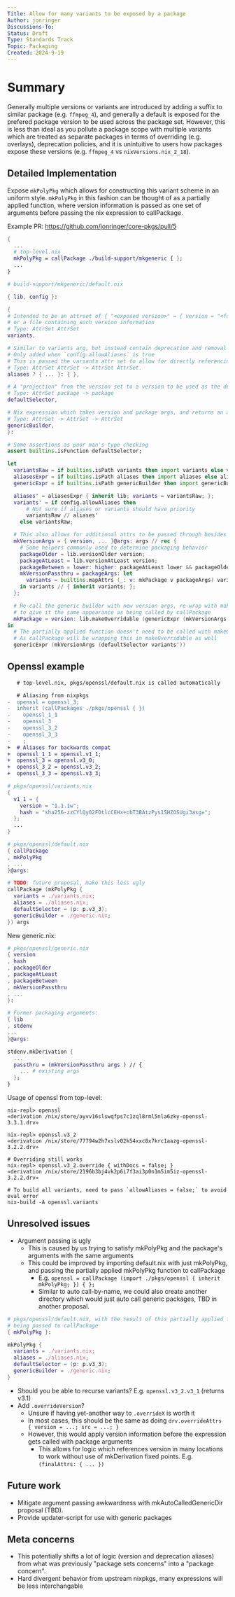```yaml
---
Title: Allow for many variants to be exposed by a package
Author: jonringer
Discussions-To: 
Status: Draft
Type: Standards Track
Topic: Packaging
Created: 2024-9-19
---
```


# Summary

Generally multiple versions or variants are introduced by adding a suffix to similar package
(e.g. `ffmpeg_4`), and generally a default is exposed for the prefered package
version to be used across the package set. However, this is less than ideal
as you pollute a package scope with multiple variants which are treated as
separate packages in terms of overriding (e.g. overlays), deprecation policies,
and it is unintuitive to users how packages expose these versions (e.g. `ffmpeg_4` vs `nixVersions.nix_2_18`).

## Detailed Implementation

Expose `mkPolyPkg` which allows for constructing this variant scheme in an uniform style.
`mkPolyPkg` in this fashion can be thought of as a partially applied function, where
version information is passed as one set of arguments before passing the nix expression
to callPackage.

Example PR: https://github.com/jonringer/core-pkgs/pull/5

```nix
{
  ... 
  # top-level.nix
  mkPolyPkg = callPackage ./build-support/mkgeneric { };
  ... 
}
```

```nix
# build-support/mkgeneric/default.nix

{ lib, config }:

{
# Intended to be an attrset of { "<exposed version>" = { version = "<full version>"; src = <path>; } }
# or a file containing such version information
# Type: AttrSet AttrSet
variants,

# Similar to variants arg, but instead contain deprecation and removal messages
# Only added when `config.allowAliases` is true
# This is passed the variants attr set to allow for directly referencing the version entries
# Type: AttrSet AttrSet -> AttrSet AttrSet.
aliases ? { ... }: { },

# A "projection" from the version set to a version to be used as the default
# Type: AttrSet package -> package
defaultSelector,

# Nix expression which takes version and package args, and returns an attrset to pass to mkDerivation
# Type: AttrSet -> AttrSet -> AttrSet
genericBuilder,
}:

# Some assertions as poor man's type checking
assert builtins.isFunction defaultSelector;

let
  variantsRaw = if builtins.isPath variants then import variants else variants;
  aliasesExpr = if builtins.isPath aliases then import aliases else aliases;
  genericExpr = if builtins.isPath genericBuilder then import genericBuilder else genericBuilder;

  aliases' = aliasesExpr { inherit lib; variants = variantsRaw; };
  variants' = if config.allowAliases then
      # Not sure if aliases or variants should have priority
      variantsRaw // aliases'
    else variantsRaw;

  # This also allows for additional attrs to be passed through besides version and src
  mkVersionArgs = { version, ... }@args: args // rec {
    # Some helpers commonly used to determine packaging behavior
    packageOlder = lib.versionOlder version;
    packageAtLeast = lib.versionAtLeast version;
    packageBetween = lower: higher: packageAtLeast lower && packageOlder higher;
    mkVersionPassthru = packageArgs: let
      variants = builtins.mapAttrs (_: v: mkPackage v packageArgs) variants';
    in variants // { inherit variants; };
  };

  # Re-call the generic builder with new version args, re-wrap with makeOverridable
  # to give it the same appearance as being called by callPackage
  mkPackage = version: lib.makeOverridable (genericExpr (mkVersionArgs version));
in
  # The partially applied function doesn't need to be called with makeOverridable
  # As callPackage will be wrapping this in makeOverridable as well
  genericExpr (mkVersionArgs (defaultSelector variants'))
```

## Openssl example

```diff
   # top-level.nix, pkgs/openssl/default.nix is called automatically

   # Aliasing from nixpkgs
-  openssl = openssl_3;
-  inherit (callPackages ./pkgs/openssl { })
-    openssl_1_1
-    openssl_3
-    openssl_3_2
-    openssl_3_3
-    ;
+  # Aliases for backwards compat
+  openssl_1_1 = openssl.v1_1;
+  openssl_3 = openssl.v3_0;
+  openssl_3_2 = openssl.v3_2;
+  openssl_3_3 = openssl.v3_3;
```

```nix
# pkgs/openssl/variants.nix
{
  v1_1 = {
    version = "1.1.1w";
    hash = "sha256-zzCYlQy02FOtlcCEHx+cbT3BAtzPys1SHZOSUgi3asg=";
  };
  ...
}
```

```nix
# pkgs/openssl/default.nix
{ callPackage
, mkPolyPkg
, ...
}@args:

# TODO: future proposal, make this less ugly
callPackage (mkPolyPkg {
  variants = ./variants.nix;
  aliases = ./aliases.nix;
  defaultSelector = (p: p.v3_3);
  genericBuilder = ./generic.nix;
}) args
```

New generic.nix:
```nix
# pkgs/openssl/generic.nix
{ version
, hash
, packageOlder
, packageAtLeast
, packageBetween
, mkVersionPassthru
, ...
}:

# Former packaging arguments:
{ lib
, stdenv
...
}@args:

stdenv.mkDerivation {
  ...
  passthru = (mkVersionPassthru args ) // {
    ... # existing args
  };
}
```

Usage of openssl from top-level:
```
nix-repl> openssl     
«derivation /nix/store/ayvv16slswqfps7c1zql8rml5nla6zky-openssl-3.3.1.drv»

nix-repl> openssl.v3_2 
«derivation /nix/store/77794w2h7xslv02k54xxc8x7krc1aazg-openssl-3.2.2.drv»

# Overriding still works
nix-repl> openssl.v3_2.override { withDocs = false; }
«derivation /nix/store/2196b3bj4vk2p6i7f3ai3p0n1m5im5iz-openssl-3.2.2.drv»

# To build all variants, need to pass `allowAliases = false;` to avoid eval error
nix-build -A openssl.variants
```

## Unresolved issues

- Argument passing is ugly
  - This is caused by us trying to satisfy mkPolyPkg and the package's arguments with the same arguments
  - This could be improved by importing default.nix with just mkPolyPkg, and passing the partially applied mkPolyPkg function to callPackage
    - E.g. `openssl = callPackage (import ./pkgs/openssl { inherit mkPolyPkg; }) { };` 
    - Similar to auto call-by-name, we could also create another directory which would just auto call generic packages, TBD in another proposal.

```nix
# pkgs/openssl/default.nix, with the result of this partially applied function
# being passed to callPackage
{ mkPolyPkg }:

mkPolyPkg {
  variants = ./variants.nix;
  aliases = ./aliases.nix;
  defaultSelector = (p: p.v3_3);
  genericBuilder = ./generic.nix;
}
```

- Should you be able to recurse variants? E.g. `openssl.v3_2.v3_1` (returns v3.1)
- Add `.overrideVersion`?
  - Unsure if having yet-another way to `.overrideX` is worth it
  - In most cases, this should be the same as doing `drv.overrideAttrs { version = ...; src = ...; }`
  - However, this would apply version information before the expression gets called with package arguments
    - This allows for logic which references version in many locations to work without use of mkDerivation fixed points. E.g. `(finalAttrs: { ... })`

## Future work

- Mitigate argument passing awkwardness with mkAutoCalledGenericDir proposal (TBD).
- Provide updater-script for use with generic packages

## Meta concerns

- This potentially shifts a lot of logic (version and deprecation aliases) from what was previously "package sets concerns" into a "package concern".
- Hard divergent behavior from upstream nixpkgs, many expressions will be less interchangable

